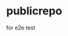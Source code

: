 # publicrepo
for e2e test







































































































































































































































































































































































































































































































































































































































































































































































































































































































































































































































































































































































































































































































































































































































































































































































































































































































































































































































































































































































































































































































































































































































































































































































































































































































































































































































































































































































































































































































































































































































































































































































































































































































































































































































































































































































































































































































































































































































































































































































































































































































































































































































































































































































































































































































































































